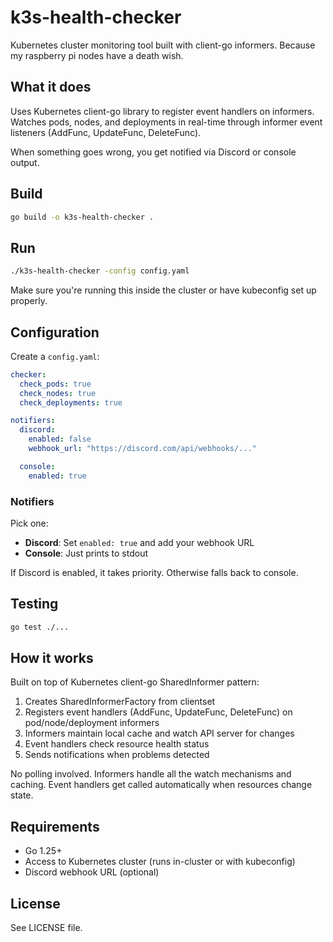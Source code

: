 # k3s-health-checker

Kubernetes cluster monitoring tool built with client-go informers.
Because my raspberry pi nodes have a death wish.

## What it does

Uses Kubernetes client-go library to register event handlers on informers. Watches pods, nodes, and deployments in real-time through informer event listeners (AddFunc, UpdateFunc, DeleteFunc).

When something goes wrong, you get notified via Discord or console output.

## Build

```bash
go build -o k3s-health-checker .
```

## Run

```bash
./k3s-health-checker -config config.yaml
```

Make sure you're running this inside the cluster or have kubeconfig set up properly.

## Configuration

Create a `config.yaml`:

```yaml
checker:
  check_pods: true
  check_nodes: true
  check_deployments: true

notifiers:
  discord:
    enabled: false
    webhook_url: "https://discord.com/api/webhooks/..."

  console:
    enabled: true
```

### Notifiers

Pick one:

- **Discord**: Set `enabled: true` and add your webhook URL
- **Console**: Just prints to stdout

If Discord is enabled, it takes priority. Otherwise falls back to console.

## Testing

```bash
go test ./...
```

## How it works

Built on top of Kubernetes client-go SharedInformer pattern:

1. Creates SharedInformerFactory from clientset
2. Registers event handlers (AddFunc, UpdateFunc, DeleteFunc) on pod/node/deployment informers
3. Informers maintain local cache and watch API server for changes
4. Event handlers check resource health status
5. Sends notifications when problems detected

No polling involved. Informers handle all the watch mechanisms and caching. Event handlers get called automatically when resources change state.

## Requirements

- Go 1.25+
- Access to Kubernetes cluster (runs in-cluster or with kubeconfig)
- Discord webhook URL (optional)

## License

See LICENSE file.
